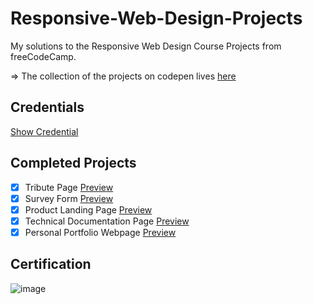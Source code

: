 # Responsive-Web-Design-Projects
My solutions to the Responsive Web Design Course Projects from freeCodeCamp.

=> The collection of the projects on codepen lives [here](https://codepen.io/collection/OLpbLz)

## Credentials
[Show Credential](https://www.freecodecamp.org/certification/KhalidMesbah/responsive-web-design)

## Completed Projects
- [x] Tribute Page [Preview](https://codepen.io/KhalidMesbah/pen/WNdYKLb)
- [x] Survey Form [Preview](https://codepen.io/KhalidMesbah/pen/QWaJEyX)
- [x] Product Landing Page [Preview](https://codepen.io/KhalidMesbah/pen/QWaJGdB)
- [x] Technical Documentation Page [Preview](https://codepen.io/KhalidMesbah/pen/yLpQqeB)
- [x] Personal Portfolio Webpage [Preview](https://codepen.io/KhalidMesbah/pen/VwyVdrK)

## Certification
![image](https://user-images.githubusercontent.com/89298608/163693063-f08e6b32-e33f-4651-baf7-a2b15028d99e.png)

